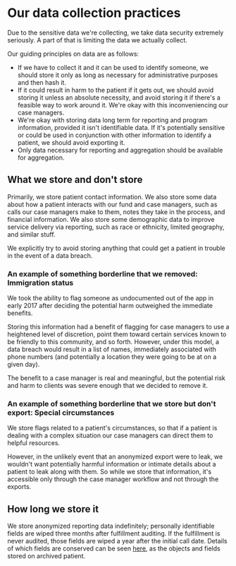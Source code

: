 # Our data collection practices

Due to the sensitive data we're collecting, we take data security extremely seriously. A part of that is limiting the data we actually collect.

Our guiding principles on data are as follows: 

* If we have to collect it and it can be used to identify someone, we should store it only as long as necessary for administrative purposes and then hash it.
* If it could result in harm to the patient if it gets out, we should avoid storing it unless an absolute necessity, and avoid storing it if there's a feasible way to work around it. We're okay with this inconveniencing our case managers.
* We're okay with storing data long term for reporting and program information, provided it isn't identifiable data. If it's potentially sensitive or could be used in conjunction with other information to identify a patient, we should avoid exporting it.
* Only data necessary for reporting and aggregation should be available for aggregation.

## What we store and don't store

Primarily, we store patient contact information. We also store some data about how a patient interacts with our fund and case managers, such as calls our case managers make to them, notes they take in the process, and financial information. We also store some demographic data to improve service delivery via reporting, such as race or ethnicity, limited geography, and similar stuff.

We explicitly try to avoid storing anything that could get a patient in trouble in the event of a data breach.

### An example of something borderline that we removed: Immigration status

We took the ability to flag someone as undocumented out of the app in early 2017 after deciding the potential harm outweighed the immediate benefits.

Storing this information had a benefit of flagging for case managers to use a heightened level of discretion, point them toward certain services known to be friendly to this community, and so forth. However, under this model, a data breach would result in a list of names, immediately associated with phone numbers (and potentially a location they were going to be at on a given day).

The benefit to a case manager is real and meaningful, but the potential risk and harm to clients was severe enough that we decided to remove it.

### An example of something borderline that we store but don't export: Special circumstances

We store flags related to a patient's circumstances, so that if a patient is dealing with a complex situation our case managers can direct them to helpful resources.

However, in the unlikely event that an anonymized export were to leak, we wouldn't want potentially harmful information or intimate details about a patient to leak along with them. So while we store that information, it's accessible only through the case manager workflow and not through the exports.

## How long we store it

We store anonymized reporting data indefinitely; personally identifiable fields are wiped three months after fulfillment auditing. If the fulfillment is never audited, those fields are wiped a year after the initial call date. Details of which fields are conserved can be seen [here](https://github.com/DCAFEngineering/dcaf_case_management/blob/master/app/models/archived_patient.rb#L10), as the objects and fields stored on archived patient.
